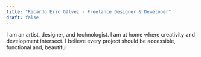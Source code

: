 ```yaml
---
title: "Ricardo Eric Gálvez - Freelance Designer & Developer"
draft: false
---
```

I am an artist, designer, and technologist. I am at home where creativity and development intersect. I believe every project should be accessible, functional and, beautiful